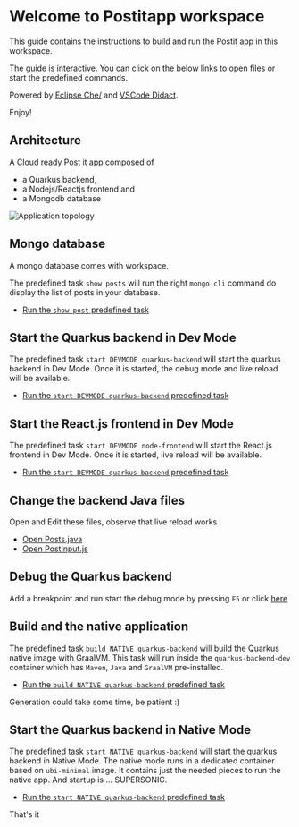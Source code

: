 # Welcome to Postitapp workspace

This guide contains the instructions to build and run the Postit app in this workspace.

The guide is interactive. You can click on the below links to open files or start the predefined commands.

Powered by [Eclipse Che/](https://www.eclipse.org/che/) and [VSCode Didact](https://github.com/redhat-developer/vscode-didact).

Enjoy!

## Architecture
A Cloud ready Post it app composed of
- a Quarkus backend,
- a Nodejs/Reactjs frontend and
- a Mongodb database

![Application topology](topology.png "Application Topology")

## Mongo database
A mongo database comes with workspace.

The predefined task `show posts` will run the right `mongo cli` command do display the list of posts in your database.

- [Run the `show post` predefined task](didact://?commandId=workbench.action.tasks.runTask&text=show%20posts)

## Start the Quarkus backend in Dev Mode
The predefined task `start DEVMODE quarkus-backend` will start the quarkus backend in Dev Mode. Once it is started, the debug mode and live reload will be available.

- [Run the `start DEVMODE quarkus-backend` predefined task](didact://?commandId=workbench.action.tasks.runTask&text=start%20DEVMODE%20quarkus-backend)


## Start the React.js frontend in Dev Mode
The predefined task `start DEVMODE node-frontend` will start the React.js frontend in Dev Mode. Once it is started, live reload will be available.

- [Run the `start DEVMODE quarkus-backend` predefined task](didact://?commandId=workbench.action.tasks.runTask&text=start%20DEVMODE%20node-frontend)

## Change the backend Java files

Open and Edit these files, observe that live reload works

- [Open Posts.java](didact://?commandId=vscode.open&projectFilePath=quarkus-reactjs-postit-app%2Fquarkus-backend%2Fsrc%2Fmain%2Fjava%2Forg%2Feclipse%2Fchedemos%2FPost.java&number=2)
- [Open PostInput.js](didact://?commandId=vscode.open&projectFilePath=quarkus-reactjs-postit-app%2Fnode-frontend%2Fsrc%2Fcomponents%2FPostInput.js&number=2)

## Debug the Quarkus backend
Add a breakpoint and run start the debug mode by pressing `F5` or click [here](didact://?commandId=workbench.action.debug.start)


## Build and the native application
The predefined task `build NATIVE quarkus-backend` will build the Quarkus native image with GraalVM. This task will run inside the `quarkus-backend-dev` container which has `Maven`, `Java` and `GraalVM` pre-installed.

- [Run the `build NATIVE quarkus-backend` predefined task](didact://?commandId=workbench.action.tasks.runTask&text=build%20NATIVE%20quarkus-backend)

Generation could take some time, be patient :)

## Start the Quarkus backend in Native Mode
The predefined task `start NATIVE quarkus-backend` will start the quarkus backend in Native Mode. The native mode runs in a dedicated container based on `ubi-minimal` image. It contains just the needed pieces to run the native app. And startup is ... SUPERSONIC.

- [Run the `start NATIVE quarkus-backend` predefined task](didact://?commandId=workbench.action.tasks.runTask&text=start%20NATIVE%20quarkus-backend)


That's it